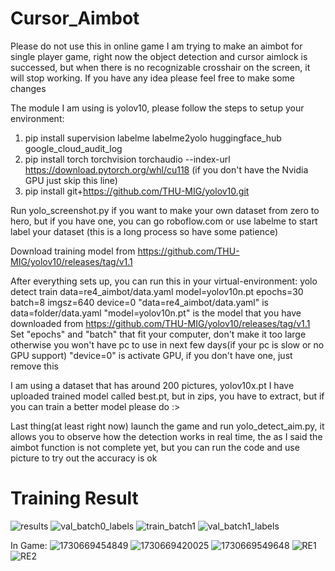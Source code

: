 # Cursor_Aimbot
Please do not use this in online game
I am trying to make an aimbot for single player game, right now the object detection and cursor aimlock is successed, but when there is no recognizable crosshair on the screen, it will stop working.
If you have any idea please feel free to make some changes

The module I am using is yolov10, please follow the steps to setup your environment:

1. pip install supervision labelme  labelme2yolo huggingface_hub google_cloud_audit_log
2. pip install torch torchvision torchaudio --index-url https://download.pytorch.org/whl/cu118  (if you don't have the Nvidia GPU just skip this line)
3. pip install git+https://github.com/THU-MIG/yolov10.git

Run yolo_screenshot.py if you want to make your own dataset from zero to hero, but if you have one, you can go roboflow.com or use labelme to start label your dataset (this is a long process so have some patience)

Download training model from https://github.com/THU-MIG/yolov10/releases/tag/v1.1

After everything sets up, you can run this in your virtual-environment: yolo detect train data=re4_aimbot/data.yaml model=yolov10n.pt epochs=30 batch=8 imgsz=640 device=0
"data=re4_aimbot/data.yaml" is data=folder/data.yaml
"model=yolov10n.pt" is the model that you have downloaded from https://github.com/THU-MIG/yolov10/releases/tag/v1.1
Set "epochs" and "batch" that fit your computer, don't make it too large otherwise you won't have pc to use in next few days(if your pc is slow or no GPU support)
"device=0" is activate GPU, if you don't have one, just remove this

I am using a dataset that has around 200 pictures, yolov10x.pt
I have uploaded trained model called best.pt, but in zips, you have to extract, but if you can train a better model please do :>

Last thing(at least right now) launch the game and run yolo_detect_aim.py, it allows you to observe how the detection works in real time, the as I said the aimbot function is not complete yet, but you can run the code and use picture to try out
the accuracy is ok

# Training Result
![results](https://github.com/user-attachments/assets/02e52971-3393-4139-a77c-66d0fb163cb3)
![val_batch0_labels](https://github.com/user-attachments/assets/002de4fe-2863-483f-ad57-ba11126ef4d4)
![train_batch1](https://github.com/user-attachments/assets/d6f4da40-92eb-4791-bb22-fd902a30d3a5)
![val_batch1_labels](https://github.com/user-attachments/assets/3261712e-d2d5-47c3-8a9f-197358993234)

In Game:
![1730669454849](https://github.com/user-attachments/assets/ef751369-72dc-4537-8204-a808ec5953de)
![1730669420025](https://github.com/user-attachments/assets/49562c85-9b53-4c36-9a93-df7738ea46a7)
![1730669549648](https://github.com/user-attachments/assets/5c3a26c9-d467-41ab-9ad9-0e84e12a5bd3)
![RE1](https://github.com/user-attachments/assets/81d2dd2a-3820-416e-8a5a-24e8d42fd77a)
![RE2](https://github.com/user-attachments/assets/076a9177-65f8-4478-a642-be7d5a11862d)



